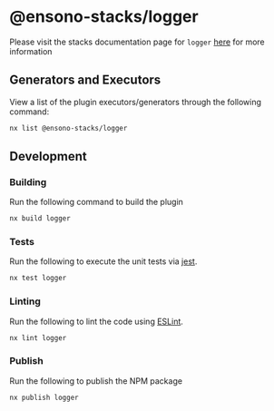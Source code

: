 # @ensono-stacks/logger

Please visit the stacks documentation page for `logger`
[here](https://stacks.ensono.com/docs/nx/logger/ensono-stacks-logger) for more
information

## Generators and Executors

View a list of the plugin executors/generators through the following command:

```bash
nx list @ensono-stacks/logger
```

## Development

### Building

Run the following command to build the plugin

```bash
nx build logger
```

### Tests

Run the following to execute the unit tests via [jest](https://jestjs.io/).

```bash
nx test logger
```

### Linting

Run the following to lint the code using [ESLint](https://eslint.org/).

```bash
nx lint logger
```

### Publish

Run the following to publish the NPM package

```bash
nx publish logger
```
